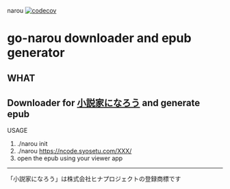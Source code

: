 narou
[![codecov](https://codecov.io/gh/shrydev2020/go-narou/branch/master/graph/badge.svg)](https://codecov.io/gh/shrydev2020/go-narou)

go-narou  downloader and epub generator
===

WHAT
---
Downloader for [小説家になろう](http://syosetu.com/) and generate epub
----

USAGE

1. ./narou init 
2. ./narou https://ncode.syosetu.com/XXX/
3. open the epub using your viewer app
---
「小説家になろう」は株式会社ヒナプロジェクトの登録商標です
